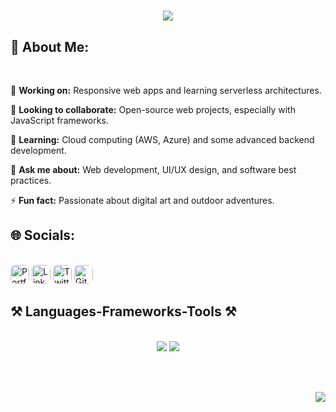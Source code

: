 <h1 align="center">
    <img src="https://readme-typing-svg.herokuapp.com/?font=Source+Code+Pro&size=35&center=true&vCenter=true&width=700&height=70&duration=4000&lines=Hi+There!+👋;+I'm+Chirag+Dalmia!👀;Web+Developer+|+Tech+Enthusiast" />
</h1>

## 💫 About Me:

<br>

🔭 **Working on:** Responsive web apps and learning serverless architectures.

👯 **Looking to collaborate:** Open-source web projects, especially with JavaScript frameworks.

🌱 **Learning:** Cloud computing (AWS, Azure) and some advanced backend development.

💬 **Ask me about:** Web development, UI/UX design, and software best practices.

⚡ **Fun fact:** Passionate about digital art and outdoor adventures.

## 🌐 Socials:
<br>
<a href="https://your-portfolio-link.com" target="_blank" style="text-decoration: none; border-radius: 8px;">
  <img src="https://img.shields.io/badge/Portfolio-%23FF5722.svg?logo=briefcase&logoColor=white" alt="Portfolio" style="height:30px; border-radius: 8px;" />
</a>
<a href="https://linkedin.com/in/ezSnippet" target="_blank" style="text-decoration: none; border-radius: 8px;">
  <img src="https://img.shields.io/badge/LinkedIn-%230077B5.svg?logo=linkedin&logoColor=white" alt="LinkedIn" style="height:30px; border-radius: 8px;" />
</a>
<a href="https://twitter.com/ezSnippet" target="_blank" style="text-decoration: none; border-radius: 8px;">
  <img src="https://img.shields.io/badge/Twitter-%231DA1F2.svg?logo=Twitter&logoColor=white" alt="Twitter" style="height:30px; border-radius: 8px;" />
</a>
<a href="https://github.com/ezSnippet" target="_blank" style="text-decoration: none; border-radius: 8px;">
  <img src="https://img.shields.io/badge/GitHub-%23181717.svg?logo=github&logoColor=white" alt="GitHub" style="height:30px; border-radius: 8px;" />
</a>

<h2>⚒️ Languages-Frameworks-Tools ⚒️</h2>
<br/>
<div align="center">
    <img src="https://skillicons.dev/icons?i=react,bootstrap,mui,html,css,vscode,github,figma,tailwind,git" />
    <img src="https://skillicons.dev/icons?i=nodejs,python,javascript,typescript,firebase,mongodb,java,nextjs,mysql" /><br>
</div>

<br><br>

<div align="right">
  <a href="https://visitcount.itsvg.in">
  <img src="https://visitcount.itsvg.in/api?id=dalmiac&label=Views&color=6&icon=0&pretty=false" />
</a>
</div>
